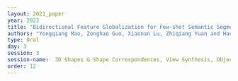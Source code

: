 ```yaml
---
layout: 2021_paper
year: 2022
title: "Bidirectional Feature Globalization for Few-shot Semantic Segmentation of 3D Point Cloud Scenes"
authors: "Yongqiang Mao, Zonghao Guo, Xiaonan Lu, Zhiqiang Yuan and Haowen Guo"
type: Oral
day: 3
session: 3
session-name:  3D Shapes & Shape Correspondences, View Synthesis, Object Pose Estimation
order: 12
---
```

